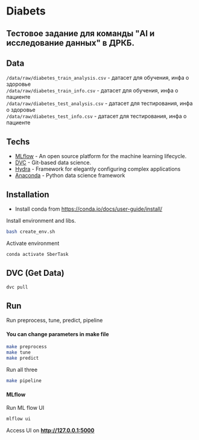 # Diabets
## Тестовое задание для команды "AI и исследование данных" в ДРКБ.   

## Data
`/data/raw/diabetes_train_analysis.csv` - датасет для обучения, инфа о здоровье  
`/data/raw/diabetes_train_info.csv` - датасет для обучения, инфа о пациенте    
`/data/raw/diabetes_test_analysis.csv` - датасет для тестирования, инфа о здоровье  
`/data/raw/diabetes_test_info.csv` - датасет для тестирования, инфа о пациенте  

## Techs
- [MLflow](https://mlflow.org) - An open source platform for the machine learning lifecycle.
- [DVC](https://dvc.org) - Git-based data science. 
- [Hydra](https://hydra.cc) - Framework for elegantly configuring complex applications
- [Anaconda](https://www.anaconda.com) -  Python data science framework

## Installation

- Install conda from https://conda.io/docs/user-guide/install/

Install environment and libs.
```sh
bash create_env.sh
```
Activate environment
```sh
conda activate SberTask
```

## DVC (Get Data)
```sh
dvc pull
```

## Run
Run preprocess, tune, predict, pipeline
#### You can change parameters in make file
```sh
make preprocess
make tune
make predict
```
Run all three
```sh
make pipeline
```
#### MLflow
Run ML flow UI
```sh
mlflow ui
```
Access UI on **http://127.0.0.1:5000**
